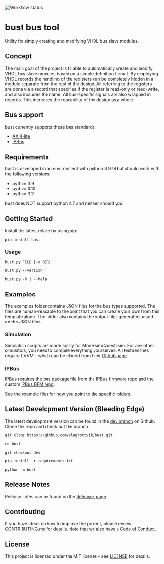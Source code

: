![Workflow status](https://github.com/olagrottvik/bust/actions/workflows/python_tests.yml/badge.svg)

# bust bus tool

Utility for simply creating and modifying VHDL bus slave modules.

## Concept

The main goal of the project is to able to automatically create and modify VHDL bus slave modules based on a simple definition format.
By employing VHDL records the handling of the registers can be completely hidden in a module separate from the rest of the design.
All referring to the registers are done via a record that specifies if the register is read-only or read-write, and also includes the name.
All bus-specific signals are also wrapped in records. This increases the readability of the design as a whole.

## Bus support

bust currently supports these bus standards:

- [AXI4-lite](https://en.wikipedia.org/wiki/Advanced_eXtensible_Interface#AXI4-Lite)
- [IPBus](https://ipbus.web.cern.ch/ipbus/)

## Requirements

bust is developed in an environment with python 3.9.18 but should work with the following versions:

- python 3.9
- python 3.10
- python 3.11

bust does NOT support python 2.7 and neither should you!

## Getting Started

Install the latest relase by using pip:

`pip install bust`

### Usage

`bust.py FILE [-o DIR]`

`bust.py --version`

`bust.py -h | --help`

## Examples

The examples folder contains JSON files for the bus types supported.
The files are human-readable to the point that you can create your own from this template alone.
The folder also contains the output files generated based on the JSON files.

### Simulation
Simulation scripts are made solely for Modelsim/Questasim. For any other simulators, you need to compile everything yourselves.
All testbenches require UVVM - which can be cloned from their [Github page](https://github.com/UVVM/UVVM).

### IPBus
IPBus requires the bus package file from the [IPBus firmware repo](https://github.com/ipbus/ipbus-firmware) and the custom [IPBus BFM repo](https://github.com/olagrottvik/vip_ipbus).

See the example files for how you point to the specific folders.

## Latest Development Version (Bleeding Edge)

The latest development version can be found in the [dev branch](https://github.com/olagrottvik/bust/tree/dev) on Github. Clone the repo and check out the branch.

`git clone https://github.com/olagrottvik/bust.git`

`cd bust`

`git checkout dev`

`pip install -r requirements.txt`

`python -m bust`



## Release Notes

Release notes can be found on the [Releases page](https://github.com/olagrottvik/bust/releases).


## Contributing

If you have ideas on how to improve the project, please review [CONTRIBUTING.md](CONTRIBUTING.md) for details. Note that we also have a [Code of Conduct](CODE_OF_CONDUCT.md).


## License

This project is licensed under the MIT license - see [LICENSE](LICENSE) for details.
